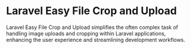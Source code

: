 # Laravel Easy File Crop and Upload

Laravel Easy File Crop and Upload simplifies the often complex task of handling image uploads and cropping within Laravel applications, enhancing the user experience and streamlining development workflows.
